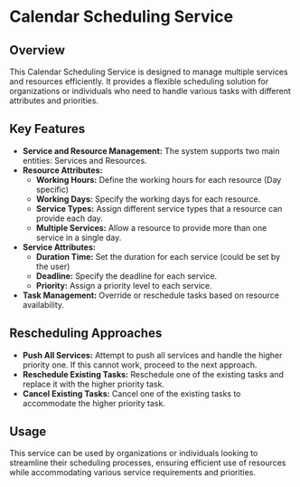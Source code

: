 # Calendar Scheduling Service

## Overview

This Calendar Scheduling Service is designed to manage multiple services and resources efficiently. It provides a flexible scheduling solution for organizations or individuals who need to handle various tasks with different attributes and priorities.

## Key Features

- **Service and Resource Management:** The system supports two main entities: Services and Resources.
- **Resource Attributes:**
    - **Working Hours:** Define the working hours for each resource (Day specific)
    - **Working Days:** Specify the working days for each resource.
    - **Service Types:** Assign different service types that a resource can provide each day.
    - **Multiple Services:** Allow a resource to provide more than one service in a single day.
- **Service Attributes:**
    - **Duration Time:** Set the duration for each service (could be set by the user)
    - **Deadline:** Specify the deadline for each service.
    - **Priority:** Assign a priority level to each service.
- **Task Management:** Override or reschedule tasks based on resource availability.

## Rescheduling Approaches

- **Push All Services:** Attempt to push all services and handle the higher priority one. If this cannot work, proceed to the next approach.
- **Reschedule Existing Tasks:** Reschedule one of the existing tasks and replace it with the higher priority task.
- **Cancel Existing Tasks:** Cancel one of the existing tasks to accommodate the higher priority task.

## Usage

This service can be used by organizations or individuals looking to streamline their scheduling processes, ensuring efficient use of resources while accommodating various service requirements and priorities.
